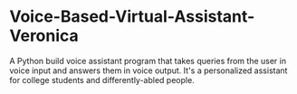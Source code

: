 # Voice-Based-Virtual-Assistant-Veronica
A Python build voice assistant program that takes queries from the user in voice input and answers them in voice output. It's a personalized assistant for college students and differently-abled people.
